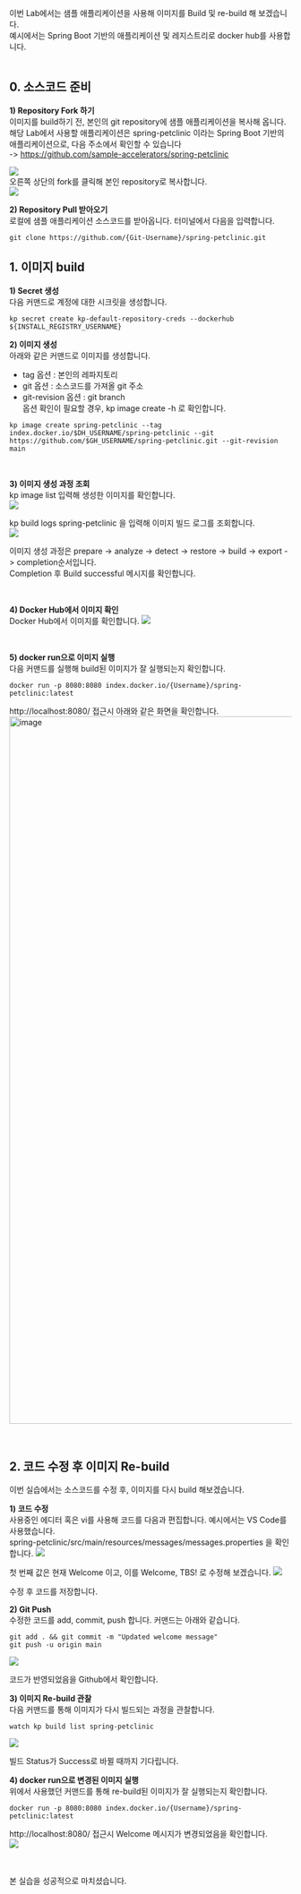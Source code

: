 이번 Lab에서는 샘플 애플리케이션을 사용해 이미지를 Build 및 re-build 해 보겠습니다.  <br/>
예시에서는 Spring Boot 기반의 애플리케이션 및 레지스트리로 docker hub를 사용합니다. <br/><br/>

## 0. 소스코드 준비
**1) Repository Fork 하기**
<br/>이미지를 build하기 전, 본인의 git repository에 샘플 애플리케이션을 복사해 옵니다. <br/>
해당 Lab에서 사용할 애플리케이션은 spring-petclinic 이라는 Spring Boot 기반의 애플리케이션으로, 다음 주소에서 확인할 수 있습니다 <br/>
-> https://github.com/sample-accelerators/spring-petclinic

![](../Images/fork-01.png)
<br/>
오른쪽 상단의 fork를 클릭해 본인 repository로 복사합니다.
<br/>
![](../Images/fork-02.png)

**2) Repository Pull 받아오기**
<br/> 로컬에 샘플 애플리케이션 소스코드를 받아옵니다. 터미널에서 다음을 입력합니다.
```
git clone https://github.com/{Git-Username}/spring-petclinic.git
```


## 1. 이미지 build
**1) Secret 생성** 
<br/> 다음 커맨드로 계정에 대한 시크릿을 생성합니다.
```
kp secret create kp-default-repository-creds --dockerhub ${INSTALL_REGISTRY_USERNAME}
```

**2) 이미지 생성**
<br/>아래와 같은 커맨드로 이미지를 생성합니다. 
- tag 옵션 : 본인의 레파지토리
- git 옵션 : 소스코드를 가져올 git 주소
- git-revision 옵션 : git branch
<br/> 옵션 확인이 필요할 경우,  kp image create -h 로 확인합니다.

```
kp image create spring-petclinic --tag index.docker.io/$DH_USERNAME/spring-petclinic --git https://github.com/$GH_USERNAME/spring-petclinic.git --git-revision main
```
<br/>

**3) 이미지 생성 과정 조회**
<br/>kp image list 입력해 생성한 이미지를 확인합니다. <br/>
![](../Images/petclinic-0.png)

kp build logs spring-petclinic 을 입력해 이미지 빌드 로그를 조회합니다. <br/>
![](../Images/petclinic-1.png)

이미지 생성 과정은 prepare -> analyze -> detect -> restore -> build -> export -> completion순서입니다. <br/>
Completion 후 Build successful 메시지를 확인합니다.

<br/>

**4) Docker Hub에서 이미지 확인**
<br/> Docker Hub에서 이미지를 확인합니다.
![](../Images/docker.png)

<br/>

**5) docker run으로 이미지 실행**
<br/> 다음 커맨드를 실행해 build된 이미지가 잘 실행되는지 확인합니다.
```
docker run -p 8080:8080 index.docker.io/{Username}/spring-petclinic:latest
```
http://localhost:8080/ 접근시 아래와 같은 화면을 확인합니다. <br/>
<img width="1264" alt="image" src="https://user-images.githubusercontent.com/14763080/168533771-82fe9112-ce73-4a73-bc93-453fac635d3a.png">

<br/>

## 2. 코드 수정 후 이미지 Re-build
이번 실습에서는 소스코드를 수정 후, 이미지를 다시 build 해보겠습니다.

**1) 코드 수정**
<br/> 사용중인 에디터 혹은 vi를 사용해 코드를 다음과 편집합니다. 예시에서는 VS Code를 사용했습니다.
<br/> spring-petclinic/src/main/resources/messages/messages.properties 을 확인합니다.
![](../Images/modify-0.png)

첫 번째 값은 현재 Welcome 이고, 이를 Welcome, TBS! 로 수정해 보겠습니다.
![](../Images/modify-1.png)

수정 후 코드를 저장합니다.

**2) Git Push**
<br/>수정한 코드를 add, commit, push 합니다. 커맨드는 아래와 같습니다.
```
git add . && git commit -m "Updated welcome message"
git push -u origin main
```
![](../Images/git-modified.png)

코드가 반영되었음을 Github에서 확인합니다.

**3) 이미지 Re-build 관찰**
<br/> 다음 커맨드를 통해 이미지가 다시 빌드되는 과정을 관찰합니다.
```
watch kp build list spring-petclinic
```
![](../Images/rebuilding-0.png)

빌드 Status가 Success로 바뀔 때까지 기다립니다. 

**4) docker run으로 변경된 이미지 실행**
<br/> 위에서 사용했던 커맨드를 통해 re-build된 이미지가 잘 실행되는지 확인합니다.
```
docker run -p 8080:8080 index.docker.io/{Username}/spring-petclinic:latest
```
http://localhost:8080/ 접근시 Welcome 메시지가 변경되었음을 확인합니다. <br/>
![](../Images/final.png)


<br/><br/>
본 실습을 성공적으로 마치셨습니다.
